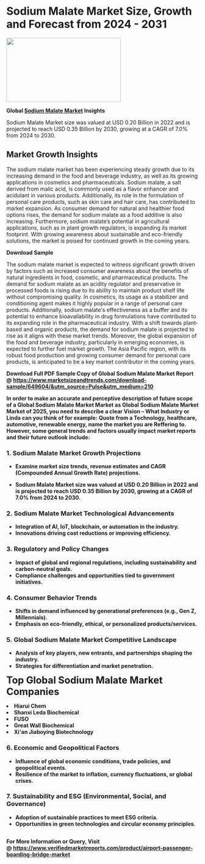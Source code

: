 <H1>Sodium Malate Market Size, Growth and Forecast from 2024 - 2031</H1><img class="aligncenter size-medium wp-image-584254" src="https://thirdeyenews.in/wp-content/uploads/2024/09/Global-Market-Research-300x168.jpeg" alt="" width="300" height="168" /><p><strong>Global&nbsp;<a href="https://www.marketsizeandtrends.com/download-sample/649604/&amp;utm_source=Pulse&amp;utm_medium=210">Sodium Malate Market</a> Insights</strong></p><p>Sodium Malate Market size was valued at USD 0.20 Billion in 2022 and is projected to reach USD 0.35 Billion by 2030, growing at a CAGR of 7.0% from 2024 to 2030.</p><p><h2>Market Growth Insights</h2> <p>The sodium malate market has been experiencing steady growth due to its increasing demand in the food and beverage industry, as well as its growing applications in cosmetics and pharmaceuticals. Sodium malate, a salt derived from malic acid, is commonly used as a flavor enhancer and acidulant in various products. Additionally, its role in the formulation of personal care products, such as skin care and hair care, has contributed to market expansion. As consumer demand for natural and healthier food options rises, the demand for sodium malate as a food additive is also increasing. Furthermore, sodium malate’s potential in agricultural applications, such as in plant growth regulators, is expanding its market footprint. With growing awareness about sustainable and eco-friendly solutions, the market is poised for continued growth in the coming years.</p> <p><strong>Download Sample</strong></p> <p>The sodium malate market is expected to witness significant growth driven by factors such as increased consumer awareness about the benefits of natural ingredients in food, cosmetic, and pharmaceutical products. The demand for sodium malate as an acidity regulator and preservative in processed foods is rising due to its ability to maintain product shelf life without compromising quality. In cosmetics, its usage as a stabilizer and conditioning agent makes it highly popular in a range of personal care products. Additionally, sodium malate's effectiveness as a buffer and its potential to enhance bioavailability in drug formulations have contributed to its expanding role in the pharmaceutical industry. With a shift towards plant-based and organic products, the demand for sodium malate is projected to rise as it aligns with these market trends. Moreover, the global expansion of the food and beverage industry, particularly in emerging economies, is expected to further fuel market growth. The Asia Pacific region, with its robust food production and growing consumer demand for personal care products, is anticipated to be a key market contributor in the coming years.</p> <p><strong></p><p><span class=""><strong>Download Full PDF Sample Copy of Global Sodium Malate Market Report</strong> @ <a href="https://www.marketsizeandtrends.com/download-sample/649604/&amp;utm_source=Pulse&amp;utm_medium=210" target="_blank">https://www.marketsizeandtrends.com/download-sample/649604/&amp;utm_source=Pulse&amp;utm_medium=210</a></span></p><p>In order to make an accurate and perceptive description of future scope of a Global&nbsp;Sodium Malate Market Market as Global&nbsp;Sodium Malate Market Market of 2025, you need to describe a clear Vision &ndash; What Industry or Linda can you think of for example: Quote from a Technology, healthcare, automotive, renewable energy, name the market you are Reffering to. However, some general trends and factors usually impact market reports and their future outlook include:</p><h3>1.&nbsp;<strong>Sodium Malate Market Growth Projections</strong></h3><ul><li>Examine market size trends, revenue estimates and CAGR (Compounded Annual Growth Rate) projections.</li><li><p>Sodium Malate Market size was valued at USD 0.20 Billion in 2022 and is projected to reach USD 0.35 Billion by 2030, growing at a CAGR of 7.0% from 2024 to 2030.</p></li></ul><h3>2.&nbsp;<strong>Sodium Malate Market Technological Advancements</strong></h3><ul><li>Integration of AI, IoT, blockchain, or automation in the industry.</li><li>Innovations driving cost reductions or improving efficiency.</li></ul><h3>3.&nbsp;<strong>Regulatory and Policy Changes</strong></h3><ul><li>Impact of global and regional regulations, including sustainability and carbon-neutral goals.</li><li>Compliance challenges and opportunities tied to government initiatives.</li></ul><h3>4.&nbsp;<strong>Consumer Behavior Trends</strong></h3><ul><li>Shifts in demand influenced by generational preferences (e.g., Gen Z, Millennials).</li><li>Emphasis on eco-friendly, ethical, or personalized products/services.</li></ul><h3>5.&nbsp;<strong>Global Sodium Malate Market Competitive Landscape</strong></h3><ul><li>Analysis of key players, new entrants, and partnerships shaping the industry.</li><li>Strategies for differentiation and market penetration.</li></ul><p data-pm-slice="1 1 []"><span style="color: inherit; font-family: inherit; font-size: 25px;">Top Global Sodium Malate Market Companies</span></p><div class="" data-test-id=""><p><li>Hiarui Chem</li><li> Shanxi Leda Biochemical</li><li> FUSO</li><li> Great Wall Biochemical</li><li> Xi'an Jiaboying Biotechnology</li></p></div><h3>6.&nbsp;<strong>Economic and Geopolitical Factors</strong></h3><ul><li>Influence of global economic conditions, trade policies, and geopolitical events.</li><li>Resilience of the market to inflation, currency fluctuations, or global crises.</li></ul><h3>7.&nbsp;<strong>Sustainability and ESG (Environmental, Social, and Governance)</strong></h3><ul><li>Adoption of sustainable practices to meet ESG criteria.</li><li>Opportunities in green technologies and circular economy principles.</li></ul><h2><strong style="font-size: 14px;">For More Information or Query, Visit @&nbsp;</strong><a style="background-color: #ffffff; font-size: 14px;" href="https://www.marketsizeandtrends.com/report/sodium-malate-market/" target="_blank">https://www.verifiedmarketreports.com/product/airport-passenger-boarding-bridge-market</a></h2>
